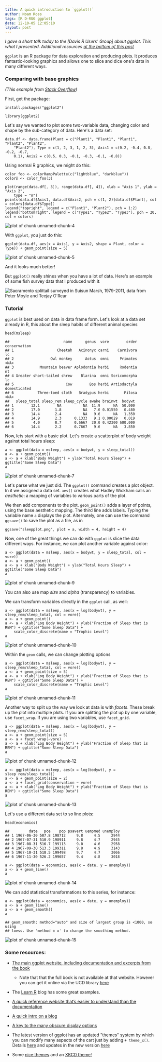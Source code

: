 ```yaml
---
title: A quick introduction to `ggplot()`
author: Noam Ross
tags: [R D-RUG ggplot]
date: 12-10-05 12:05:10
layout: post
--- 
```



*I gave a short talk today to the [Davis R Users' Group] about ggplot.
This what I presented. Additional resources [at the bottom of this
post](#some-resources)*

`ggplot` is an R package for data exploration and producing plots. It
produces fantastic-looking graphics and allows one to slice and dice
one's data in many different ways.

### Comparing with base graphics

*(This example from [Stack
Overflow](http://stackoverflow.com/questions/11679019/recreating-a-ggplot2-geom-point-using-base-graphics))*

First, get the package:

~~~~ {.r}
install.packages("ggplot2")
~~~~

~~~~ {.r}
library(ggplot2)
~~~~

Let's say we wanted to plot some two-variable data, changing color and
shape by the sub-category of data. Here's a data set:

~~~~ {.r}
data.df <- data.frame(Plant = c("Plant1", "Plant1", "Plant1", "Plant2", "Plant2", 
    "Plant2"), Type = c(1, 2, 3, 1, 2, 3), Axis1 = c(0.2, -0.4, 0.8, -0.2, -0.7, 
    0.1), Axis2 = c(0.5, 0.3, -0.1, -0.3, -0.1, -0.8))
~~~~

Using normal R graphics, we might do this:

~~~~ {.r}
color_foo <- colorRampPalette(c("lightblue", "darkblue"))
colors <- color_foo(3)

plot(range(data.df[, 3]), range(data.df[, 4]), xlab = "Axis 1", ylab = "Axis 2", 
    type = "n")
points(data.df$Axis1, data.df$Axis2, pch = c(1, 2)[data.df$Plant], col = colors[data.df$Type])
legend("topright", legend = c("Plant1", "Plant2"), pch = 1:2)
legend("bottomright", legend = c("Type1", "Type2", "Type3"), pch = 20, col = colors)
~~~~

![plot of chunk unnamed-chunk-4](figure/unnamed-chunk-4.png)

With `ggplot`, you just do this:

~~~~ {.r}
ggplot(data.df, aes(x = Axis1, y = Axis2, shape = Plant, color = Type)) + geom_point(size = 5)
~~~~

![plot of chunk unnamed-chunk-5](figure/unnamed-chunk-5.png)

And it looks much better!

But `ggplot()` really shines when you have a lot of data. Here's an
example of some fish survey data that I produced with it:

![Sacramento splittail surveyed in Suisun Marsh, 1979-2011, data from
Peter Moyle and Teejay
O'Rear](http://dl.dropbox.com/u/3356641/blogstuff/cohortplot.png)

### Tutorial

`ggplot` is best used on data in data frame form. Let's look at a data
set already in R, this about the sleep habits of different animal
species

~~~~ {.r}
head(msleep)
~~~~

    ##                         name      genus  vore        order conservation
    ## 1                    Cheetah   Acinonyx carni    Carnivora           lc
    ## 2                 Owl monkey      Aotus  omni     Primates         <NA>
    ## 3            Mountain beaver Aplodontia herbi     Rodentia           nt
    ## 4 Greater short-tailed shrew    Blarina  omni Soricomorpha           lc
    ## 5                        Cow        Bos herbi Artiodactyla domesticated
    ## 6           Three-toed sloth   Bradypus herbi       Pilosa         <NA>
    ##   sleep_total sleep_rem sleep_cycle awake brainwt  bodywt
    ## 1        12.1        NA          NA  11.9      NA  50.000
    ## 2        17.0       1.8          NA   7.0 0.01550   0.480
    ## 3        14.4       2.4          NA   9.6      NA   1.350
    ## 4        14.9       2.3      0.1333   9.1 0.00029   0.019
    ## 5         4.0       0.7      0.6667  20.0 0.42300 600.000
    ## 6        14.4       2.2      0.7667   9.6      NA   3.850

Now, lets start with a basic plot. Let's create a scatterplot of body
weight against total hours sleep:

~~~~ {.r}
a <- ggplot(data = msleep, aes(x = bodywt, y = sleep_total))
a <- a + geom_point()
a <- a + xlab("Body Weight") + ylab("Total Hours Sleep") + ggtitle("Some Sleep Data")
a
~~~~

![plot of chunk unnamed-chunk-7](figure/unnamed-chunk-7.png)

Let's parse what we just did. The `ggplot()` command creates a plot
object. In it we assigned a data set. `aes()` creates what Hadley
Wickham calls an *aesthetic*: a mapping of variables to various parts of
the plot.

We then add components to the plot. `geom_point()` adds a layer of
points, using the base aesthetic mapping. The third line adds labels.
Typing the variable name `a` displays the plot. Alternately, one can use
the command `ggsave()` to save the plot as a file, as in

~~~~ {.r}
ggsave("sleepplot.png", plot = a, width = 4, height = 4)
~~~~

Now, one of the great things we can do with `ggplot` is slice the data
different ways. For instance, we can plot another variable against
color:

~~~~ {.r}
a <- ggplot(data = msleep, aes(x = bodywt, y = sleep_total, col = vore))
a <- a + geom_point()
a <- a + xlab("Body Weight") + ylab("Total Hours Sleep") + ggtitle("Some Sleep Data")
a
~~~~

![plot of chunk unnamed-chunk-9](figure/unnamed-chunk-9.png)

You can also use map *size* and *alpha* (transparency) to variables.

We can transform variables directly in the `ggplot` call, as well:

~~~~ {.r}
a <- ggplot(data = msleep, aes(x = log(bodywt), y = sleep_rem/sleep_total, col = vore))
a <- a + geom_point()
a <- a + xlab("Log Body Weight") + ylab("Fraction of Sleep that is REM") + ggtitle("Some Sleep Data") + 
    scale_color_discrete(name = "Trophic Level")
a
~~~~

![plot of chunk unnamed-chunk-10](figure/unnamed-chunk-10.png)

Within the `geom` calls, we can change plotting options

~~~~ {.r}
a <- ggplot(data = msleep, aes(x = log(bodywt), y = sleep_rem/sleep_total, col = vore))
a <- a + geom_point(size = 5)
a <- a + xlab("Log Body Weight") + ylab("Fraction of Sleep that is REM") + ggtitle("Some Sleep Data") + 
    scale_color_discrete(name = "Trophic Level")
a
~~~~

![plot of chunk unnamed-chunk-11](figure/unnamed-chunk-11.png)

Another way to split up the way we look at data is with *facets*. These
break up the plot into multiple plots. If you are splitting the plot up
by one variable, use `facet_wrap`. If you are using two variables, use
`facet_grid`.

~~~~ {.r}
a <- ggplot(data = msleep, aes(x = log(bodywt), y = sleep_rem/sleep_total))
a <- a + geom_point(size = 5)
a <- a + facet_wrap(~vore)
a <- a + xlab("Log Body Weight") + ylab("Fraction of Sleep that is REM") + ggtitle("Some Sleep Data")
a
~~~~

![plot of chunk unnamed-chunk-12](figure/unnamed-chunk-12.png)

~~~~ {.r}
a <- ggplot(data = msleep, aes(x = log(bodywt), y = sleep_rem/sleep_total))
a <- a + geom_point(size = 2)
a <- a + facet_grid(conservation ~ vore)
a <- a + xlab("Log Body Weight") + ylab("Fraction of Sleep that is REM") + ggtitle("Some Sleep Data")
a
~~~~

![plot of chunk unnamed-chunk-13](figure/unnamed-chunk-13.png)

Let's use a different data set to so line plots:

~~~~ {.r}
head(economics)
~~~~

    ##         date   pce    pop psavert uempmed unemploy
    ## 1 1967-06-30 507.8 198712     9.8     4.5     2944
    ## 2 1967-07-31 510.9 198911     9.8     4.7     2945
    ## 3 1967-08-31 516.7 199113     9.0     4.6     2958
    ## 4 1967-09-30 513.3 199311     9.8     4.9     3143
    ## 5 1967-10-31 518.5 199498     9.7     4.7     3066
    ## 6 1967-11-30 526.2 199657     9.4     4.8     3018

~~~~ {.r}
a <- ggplot(data = economics, aes(x = date, y = unemploy))
a <- a + geom_line()
a
~~~~

![plot of chunk unnamed-chunk-14](figure/unnamed-chunk-14.png)

We can add statistical transformations to this series, for instance:

~~~~ {.r}
a <- ggplot(data = economics, aes(x = date, y = unemploy))
a <- a + geom_line()
a <- a + geom_smooth()
a
~~~~

    ## geom_smooth: method="auto" and size of largest group is <1000, so using
    ## loess. Use 'method = x' to change the smoothing method.

![plot of chunk unnamed-chunk-15](figure/unnamed-chunk-15.png)

### Some resources:

-   [The main ggplot website, including documentation and excerpts from
    the book](http://ggplot2.org/)
    -   Note that that the full book is not available at that website.
        However you can get it online via the UCD library
        [here](http://dx.doi.org/10.1007/978-0-387-98141-3)

-   The [Learn R](http://learnr.wordpress.com/) blog has some great
    examples.
-   [A quick reference website that’s easier to understand than the
    documentation](http://sape.inf.usi.ch/quick-reference/ggplot2)
-   [A quick intro on a
    blog](http://blog.echen.me/2012/01/17/quick-introduction-to-ggplot2/)
-   [A key to the many obscure display
    options](https://github.com/hadley/ggplot2/wiki/-opts()-List)
-   The latest version of ggplot has an updated "themes" system by which
    you can modify many aspects of the cart just by adding
    `+ theme_x()`. Details
    [here](http://sape.inf.usi.ch/quick-reference/ggplot2/themes) and
    updates in the new version
    [here](https://github.com/wch/ggplot2/wiki/New-theme-system)
-   Some [nice themes](https://github.com/jrnold/ggthemes) and an [XKCD
    theme!](http://stackoverflow.com/questions/12675147/how-can-we-make-xkcd-style-graphs-in-r)
